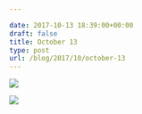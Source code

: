 ```yaml
---

date: 2017-10-13 18:39:00+00:00
draft: false
title: October 13
type: post
url: /blog/2017/10/october-13
---
```




  
![](/images/2017-10-13-201710october-13/IMG_2437.jpg)

  

  
![](/images/2017-10-13-201710october-13/IMG_2438.jpg)

  


